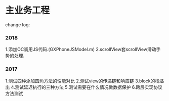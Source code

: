 # 主业务工程

change log:

### 2018

1.添加OC调用JS代码.(GXPhoneJSModel.m)
2.scrollView套scrollView滑动手势的处理.

### 2017

1.测试四种添加圆角方法的性能对比
2.测试view的传递链和响应链
3.block的栈溢出
4.测试延迟执行的三种方法
5.测试需要在什么情况做数据保护
6.跨层实现协议方法测试


